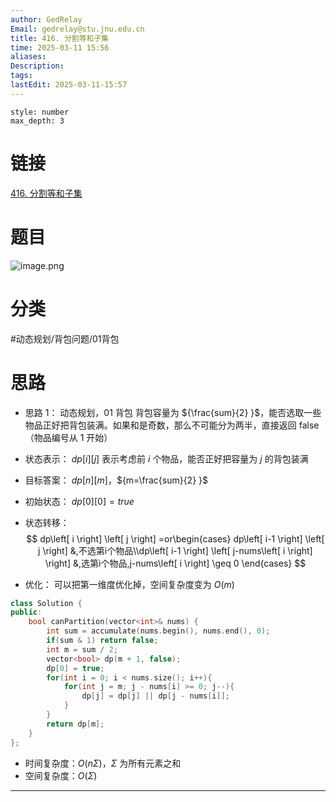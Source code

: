 ```yaml
---
author: GedRelay
Email: gedrelay@stu.jnu.edu.cn
title: 416. 分割等和子集
time: 2025-03-11 15:56
aliases: 
Description: 
tags: 
lastEdit: 2025-03-11-15:57
---
```


```toc
style: number
max_depth: 3
```

# 链接
[416. 分割等和子集](https://leetcode.cn/problems/partition-equal-subset-sum/) 

# 题目
![image.png](https://ged-pic-bed.oss-cn-guangzhou.aliyuncs.com/img/202503111556830.png)


# 分类
#动态规划/背包问题/01背包 

# 思路
- 思路 1：
动态规划，01 背包
背包容量为 ${\frac{sum}{2}  }$，能否选取一些物品正好把背包装满。如果和是奇数，那么不可能分为两半，直接返回 false
（物品编号从 1 开始）
- 状态表示：
${dp\left[ i \right] \left[ j \right]  }$ 表示考虑前 ${i }$ 个物品，能否正好把容量为 ${j }$ 的背包装满

- 目标答案：
${dp\left[ n \right] \left[ m \right]  }$，${m=\frac{sum}{2}  }$ 

- 初始状态：
${dp\left[ 0 \right] \left[ 0 \right] =true }$ 

- 状态转移：
$$
dp\left[ i \right] \left[ j \right] =or\begin{cases} dp\left[ i-1 \right] \left[ j \right] &,不选第i个物品\\dp\left[ i-1 \right] \left[ j-nums\left[ i \right]  \right] &,选第i个物品,j-nums\left[ i \right] \geq 0 \end{cases} 
$$
- 优化：
可以把第一维度优化掉，空间复杂度变为 ${O\left( m \right)  }$ 


```cpp
class Solution {
public:
    bool canPartition(vector<int>& nums) {
        int sum = accumulate(nums.begin(), nums.end(), 0);
        if(sum & 1) return false;
        int m = sum / 2;
        vector<bool> dp(m + 1, false);
        dp[0] = true;
        for(int i = 0; i < nums.size(); i++){
            for(int j = m; j - nums[i] >= 0; j--){
                dp[j] = dp[j] || dp[j - nums[i]];
            }
        }
        return dp[m];
    }
};
```


- 时间复杂度：${O\left( n\Sigma  \right)  }$，${\Sigma  }$ 为所有元素之和
- 空间复杂度：${O\left( \Sigma  \right)  }$ 


---

